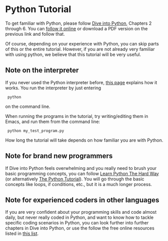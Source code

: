 Python Tutorial
===============

To get familiar with Python, please follow
[Dive into Python](http://www.diveintopython.net/toc/index.html),
Chapters 2 through 6. You can
[follow it online](http://www.diveintopython.net/toc/index.html) or
download a PDF version on the previous link and follow that.

Of course, depending on your experience with Python, you can skip
parts of this or the entire tutorial. However, if you are not already
very familiar with using python, we believe that this tutorial will be
very useful.


Note on the interpreter
-----------------------
If you never used the Python interpreter before,
[this page](http://www.diveintopython.net/installing_python/shell.html)
explains how it works. You run the interpreter by just entering

     python

on the command line.

When running the programs in the tutorial, try writing/editing them in
Emacs, and run them from the command line:

     python my_test_program.py

How long the tutorial will take depends on how familiar you are with
Python.


Note for brand new programmers
------------------------------
If Dive into Python feels overwhelming and you really need
to brush your basic programming concepts, you can follow
[Learn Python The Hard Way](http://learnpythonthehardway.org/book/)
(or alternatively
[The Python Tutorial](https://docs.python.org/2/tutorial/)). You will
go through the basic concepts like loops, if conditions, etc., but it
is a much longer process.



Note for experienced coders in other languages
----------------------------------------------
If you are very confident about your programming skills and code
almost daily, but never really coded in Python, and want to know how
to tackle specific coding scenarios in Python, you can look further
into further chapters in Dive into Python, or use the follow the free
online resources listed in
[this list](https://wiki.python.org/moin/BeginnersGuide/Programmers).


